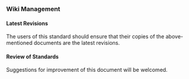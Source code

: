 ### Wiki Management

#### Latest Revisions

The users of this standard should ensure that their copies of the above-mentioned documents are the latest revisions. 
#### Review of Standards

Suggestions for improvement of this document will be welcomed.  
